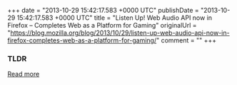 +++
date = "2013-10-29 15:42:17.583 +0000 UTC"
publishDate = "2013-10-29 15:42:17.583 +0000 UTC"
title = "Listen Up! Web Audio API now in Firefox – Completes Web as a Platform for Gaming"
originalUrl = "https://blog.mozilla.org/blog/2013/10/29/listen-up-web-audio-api-now-in-firefox-completes-web-as-a-platform-for-gaming/"
comment = ""
+++

### TLDR



[Read more](https://blog.mozilla.org/blog/2013/10/29/listen-up-web-audio-api-now-in-firefox-completes-web-as-a-platform-for-gaming/)
